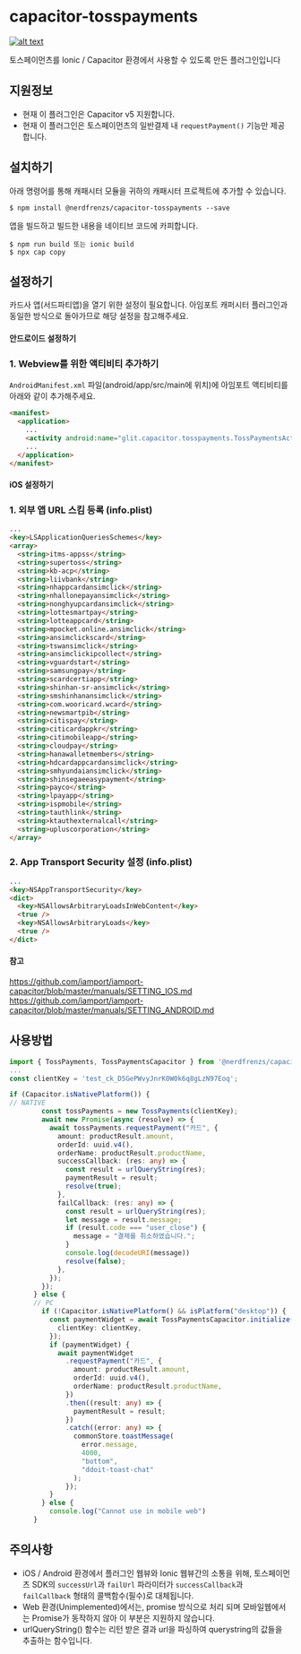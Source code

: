 # capacitor-tosspayments

[ ![alt text](https://img.shields.io/badge/capacitor-latest-orange.svg?longCache=true&style=flat-square) ](https://github.com/ionic-team/capacitor)

토스페이먼츠를 Ionic / Capacitor 환경에서 사용할 수 있도록 만든 플러그인입니다

## 지원정보

- 현재 이 플러그인은 Capacitor v5 지원합니다.
- 현재 이 플러그인은 토스페이먼츠의 일반결제 내 `requestPayment()` 기능만 제공합니다.

## 설치하기

아래 명령어를 통해 캐패시터 모듈을 귀하의 캐패시터 프로젝트에 추가할 수 있습니다.

```
$ npm install @nerdfrenzs/capacitor-tosspayments --save
```

앱을 빌드하고 빌드한 내용을 네이티브 코드에 카피합니다.

```
$ npm run build 또는 ionic build
$ npx cap copy
```

## 설정하기

카드사 앱(서드파티앱)을 열기 위한 설정이 필요합니다. 아임포트 캐퍼시터 플러그인과 동일한 방식으로 돌아가므로 해당 설정을 참고해주세요.

#### 안드로이드 설정하기

### 1. Webview를 위한 액티비티 추가하기

`AndroidManifest.xml` 파일(android/app/src/main에 위치)에 아임포트 액티비티를 아래와 같이 추가해주세요.

```html
<manifest>
  <application>
    ...
    <activity android:name="glit.capacitor.tosspayments.TossPaymentsActivity" android:label="TossPaymentsActivity"> </activity>
    ...
  </application>
</manifest>
```

#### iOS 설정하기

### 1. 외부 앱 URL 스킴 등록 (info.plist)

```html
...
<key>LSApplicationQueriesSchemes</key>
<array>
  <string>itms-appss</string>
  <string>supertoss</string>
  <string>kb-acp</string>
  <string>liivbank</string>
  <string>nhappcardansimclick</string>
  <string>nhallonepayansimclick</string>
  <string>nonghyupcardansimclick</string>
  <string>lottesmartpay</string>
  <string>lotteappcard</string>
  <string>mpocket.online.ansimclick</string>
  <string>ansimclickscard</string>
  <string>tswansimclick</string>
  <string>ansimclickipcollect</string>
  <string>vguardstart</string>
  <string>samsungpay</string>
  <string>scardcertiapp</string>
  <string>shinhan-sr-ansimclick</string>
  <string>smshinhanansimclick</string>
  <string>com.wooricard.wcard</string>
  <string>newsmartpib</string>
  <string>citispay</string>
  <string>citicardappkr</string>
  <string>citimobileapp</string>
  <string>cloudpay</string>
  <string>hanawalletmembers</string>
  <string>hdcardappcardansimclick</string>
  <string>smhyundaiansimclick</string>
  <string>shinsegaeeasypayment</string>
  <string>payco</string>
  <string>lpayapp</string>
  <string>ispmobile</string>
  <string>tauthlink</string>
  <string>ktauthexternalcall</string>
  <string>upluscorporation</string>
</array>
```

### 2. App Transport Security 설정 (info.plist)

```html
...
<key>NSAppTransportSecurity</key>
<dict>
  <key>NSAllowsArbitraryLoadsInWebContent</key>
  <true />
  <key>NSAllowsArbitraryLoads</key>
  <true />
</dict>
```

#### 참고

https://github.com/iamport/iamport-capacitor/blob/master/manuals/SETTING_IOS.md
https://github.com/iamport/iamport-capacitor/blob/master/manuals/SETTING_ANDROID.md

## 사용방법

```typescript
import { TossPayments, TossPaymentsCapacitor } from '@nerdfrenzs/capacitor-tosspayments';
...
const clientKey = 'test_ck_D5GePWvyJnrK0W0k6q8gLzN97Eoq';

if (Capacitor.isNativePlatform()) {
// NATIVE
        const tossPayments = new TossPayments(clientKey);
        await new Promise(async (resolve) => {
          await tossPayments.requestPayment("카드", {
            amount: productResult.amount,
            orderId: uuid.v4(),
            orderName: productResult.productName,
            successCallback: (res: any) => {
              const result = urlQueryString(res);
              paymentResult = result;
              resolve(true);
            },
            failCallback: (res: any) => {
              const result = urlQueryString(res);
              let message = result.message;
              if (result.code === "user_close") {
                message = "결제를 취소하였습니다.";
              }
              console.log(decodeURI(message))
              resolve(false);
            },
          });
        });
      } else {
      // PC
        if (!Capacitor.isNativePlatform() && isPlatform("desktop")) {
          const paymentWidget = await TossPaymentsCapacitor.initialize({
            clientKey: clientKey,
          });
          if (paymentWidget) {
            await paymentWidget
              .requestPayment("카드", {
                amount: productResult.amount,
                orderId: uuid.v4(),
                orderName: productResult.productName,
              })
              .then((result: any) => {
                paymentResult = result;
              })
              .catch((error: any) => {
                commonStore.toastMessage(
                  error.message,
                  4000,
                  "bottom",
                  "ddoit-toast-chat"
                );
              });
          }
        } else {
          console.log("Cannot use in mobile web")
      }

```

## 주의사항

- iOS / Android 환경에서 플러그인 웹뷰와 Ionic 웹뷰간의 소통을 위해, 토스페이먼츠 SDK의 `successUrl`과 `failUrl` 파라미터가 `successCallback`과 `failCallback` 형태의 콜백함수(필수)로 대체됩니다.
- Web 환경(Unimplemented)에서는, promise 방식으로 처리 되며 모바일웹에서는 Promise가 동작하지 않아 이 부분은 지원하지 않습니다.
- urlQueryString() 함수는 리턴 받은 결과 url을 파싱하여 querystring의 값들을 추출하는 함수입니다.
